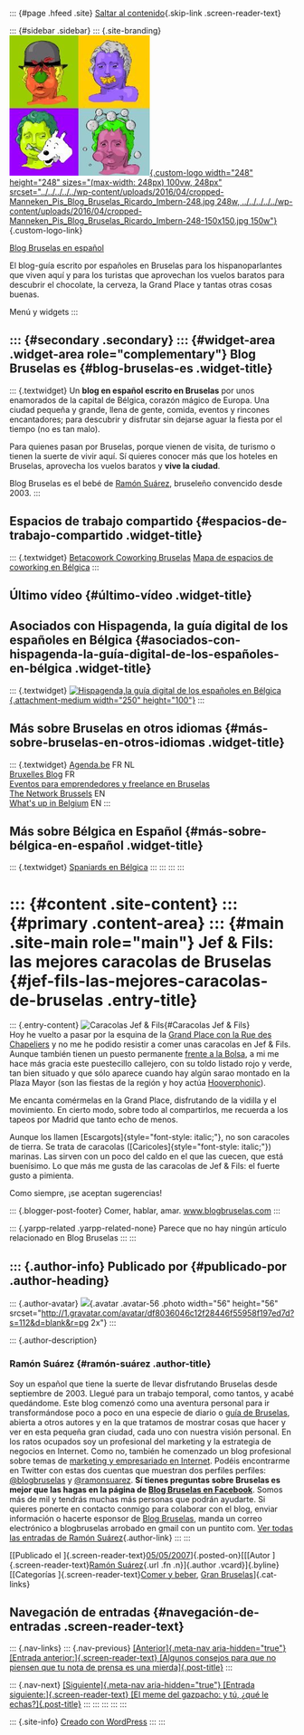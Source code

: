 ::: {#page .hfeed .site}
[Saltar al contenido](../../../../../index.html?p=82#content){.skip-link
.screen-reader-text}

::: {#sidebar .sidebar}
::: {.site-branding}
[![](../../../../../wp-content/uploads/2016/04/cropped-Manneken_Pis_Blog_Bruselas_Ricardo_Imbern-248.jpg){.custom-logo
width="248" height="248" sizes="(max-width: 248px) 100vw, 248px"
srcset="../../../../../wp-content/uploads/2016/04/cropped-Manneken_Pis_Blog_Bruselas_Ricardo_Imbern-248.jpg 248w, ../../../../../wp-content/uploads/2016/04/cropped-Manneken_Pis_Blog_Bruselas_Ricardo_Imbern-248-150x150.jpg 150w"}](../../../../../index.html){.custom-logo-link}

[Blog Bruselas en español](../../../../../index.html)

El blog-guía escrito por españoles en Bruselas para los hispanoparlantes
que viven aquí y para los turistas que aprovechan los vuelos baratos
para descubrir el chocolate, la cerveza, la Grand Place y tantas otras
cosas buenas.

Menú y widgets
:::

::: {#secondary .secondary}
::: {#widget-area .widget-area role="complementary"}
Blog Bruselas es {#blog-bruselas-es .widget-title}
----------------

::: {.textwidget}
Un **blog en español escrito en Bruselas** por unos enamorados de la
capital de Bélgica, corazón mágico de Europa. Una ciudad pequeña y
grande, llena de gente, comida, eventos y rincones encantadores; para
descubrir y disfrutar sin dejarse aguar la fiesta por el tiempo (no es
tan malo).

Para quienes pasan por Bruselas, porque vienen de visita, de turismo o
tienen la suerte de vivir aquí. Sí quieres conocer más que los hoteles
en Bruselas, aprovecha los vuelos baratos y **vive la ciudad**.

Blog Bruselas es el bebé de [Ramón Suárez](http://www.ramonsuarez.com),
bruseleño convencido desde 2003.
:::

Espacios de trabajo compartido {#espacios-de-trabajo-compartido .widget-title}
------------------------------

::: {.textwidget}
[Betacowork Coworking Bruselas](http://www.betacowork.com) [Mapa de
espacios de coworking en Bélgica](http://coworkingbelgium.com)
:::

Último vídeo {#último-vídeo .widget-title}
------------

Asociados con Hispagenda, la guía digital de los españoles en Bélgica {#asociados-con-hispagenda-la-guía-digital-de-los-españoles-en-bélgica .widget-title}
---------------------------------------------------------------------

::: {.textwidget}
[![Hispagenda,la guía digital de los españoles en
Bélgica](../../../../../wp-content/uploads/2010/04/Hispagenda-250px.gif "Hispagenda, la guía digital de los españoles en Bélgica"){.attachment-medium
width="250" height="100"}](http://www.hispagenda.com)
:::

Más sobre Bruselas en otros idiomas {#más-sobre-bruselas-en-otros-idiomas .widget-title}
-----------------------------------

::: {.textwidget}
[Agenda.be](http://www.agenda.be) FR NL\
[Bruxelles Blog](http://www.bxlblog.be/) FR\
[Eventos para emprendedores y freelance en
Bruselas](http://www.betacowork.com/events/)\
[The Network
Brussels](http://groups.yahoo.com/group/TheNetworkBrussels/) EN\
[What\'s up in Belgium](http://www.whatsupin.be/) EN
:::

Más sobre Bélgica en Español {#más-sobre-bélgica-en-español .widget-title}
----------------------------

::: {.textwidget}
[Spaniards en Bélgica](http://www.spaniards.es/paises/belgica)
:::
:::
:::
:::

::: {#content .site-content}
::: {#primary .content-area}
::: {#main .site-main role="main"}
Jef & Fils: las mejores caracolas de Bruselas {#jef-fils-las-mejores-caracolas-de-bruselas .entry-title}
=============================================

::: {.entry-content}
![Caracolas Jef &
Fils](http://lh5.google.com/image/brucult/RjyImmzCNnI/AAAAAAAAAio/94MZ1_xBRAg/Imagen034.jpg?imgmax=512){#Caracolas Jef & Fils}\
Hoy he vuelto a pasar por la esquina de la [Grand Place con la Rue des
Chapeliers](http://maps.google.com/maps?f=q&hl=es&q=rue+des+chapeliers+1,+bruxelles,+belgique&sll=50.846774,4.353021&sspn=0.003143,0.010042&ie=UTF8&ll=50.846403,4.352716&spn=0.000786,0.002511&amp;amp;t=h&z=19&om=1)
y no me he podido resistir a comer unas caracolas en Jef & Fils. Aunque
también tienen un puesto permanente [frente a la
Bolsa](http://maps.google.com/maps?f=q&hl=es&q=Beursplein+1,+bruxelles,+belgique&sll=50.848162,4.350109&sspn=0.003143,0.010042&ie=UTF8&ll=50.848291,4.34936&spn=0.000786,0.002511&t=h&z=19&om=1),
a mi me hace más gracia este puestecillo callejero, con su toldo listado
rojo y verde, tan bien situado y que sólo aparece cuando hay algún sarao
montado en la Plaza Mayor (son las fiestas de la región y hoy actúa
[Hooverphonic](http://www.hooverphonic.com/)).

Me encanta comérmelas en la Grand Place, disfrutando de la vidilla y el
movimiento. En cierto modo, sobre todo al compartirlos, me recuerda a
los tapeos por Madrid que tanto echo de menos.

Aunque los llamen [Escargots]{style="font-style: italic;"}, no son
caracoles de tierra. Se trata de caracolas
([Caricoles]{style="font-style: italic;"}) marinas. Las sirven con un
poco del caldo en el que las cuecen, que está buenísimo. Lo que más me
gusta de las caracolas de Jef & Fils: el fuerte gusto a pimienta.

Como siempre, ¡se aceptan sugerencias!

::: {.blogger-post-footer}
Comer, hablar, amar. www.blogbruselas.com
:::

::: {.yarpp-related .yarpp-related-none}
Parece que no hay ningún artículo relacionado en Blog Bruselas
:::
:::

::: {.author-info}
Publicado por {#publicado-por .author-heading}
-------------

::: {.author-avatar}
![](http://1.gravatar.com/avatar/df8036046c12f28446f55958f197ed7d?s=56&d=blank&r=pg){.avatar
.avatar-56 .photo width="56" height="56"
srcset="http://1.gravatar.com/avatar/df8036046c12f28446f55958f197ed7d?s=112&d=blank&r=pg 2x"}
:::

::: {.author-description}
### Ramón Suárez {#ramón-suárez .author-title}

Soy un español que tiene la suerte de llevar disfrutando Bruselas desde
septiembre de 2003. Llegué para un trabajo temporal, como tantos, y
acabé quedándome. Este blog comenzó como una aventura personal para ir
transformándose poco a poco en una especie de diario o [guía de
Bruselas](../../../../../index.html), abierta a otros autores y en la
que tratamos de mostrar cosas que hacer y ver en esta pequeña gran
ciudad, cada uno con nuestra visión personal. En los ratos ocupados soy
un profesional del marketing y la estrategia de negocios en Internet.
Como no, también he comenzado un blog profesional sobre temas de
[marketing y empresariado en Internet](http://ramonsuarez.com). Podéis
encontrarme en Twitter con estas dos cuentas que muestran dos perfiles
perfiles: [\@blogbruselas](http://twitter.com/blogbruselas) y
[\@ramonsuarez](http://twitter.com/ramonsuarez). **Sí tienes preguntas
sobre Bruselas es mejor que las hagas en la página de [Blog Bruselas en
Facebook](http://www.facebook.com/blogbruselas)**. Somos más de mil y
tendrás muchas más personas que podrán ayudarte. Si quieres ponerte en
contacto conmigo para colaborar con el blog, enviar información o
hacerte esponsor de [Blog Bruselas](../../../../../index.html), manda un
correo electrónico a blogbruselas arrobado en gmail con un puntito com.
[Ver todas las entradas de Ramón
Suárez](../../../../2010/04/30/index.html?author=2){.author-link}
:::
:::

[[Publicado el
]{.screen-reader-text}[05/05/2007](../../../../../index.html?p=82)]{.posted-on}[[[Autor
]{.screen-reader-text}[Ramón
Suárez](../../../../2010/04/30/index.html?author=2){.url .fn
.n}]{.author .vcard}]{.byline}[[Categorías ]{.screen-reader-text}[Comer
y beber](../../../../category/comer-y-beber/index.html), [Gran
Bruselas](../../../../category/gran-bruselas/index.html)]{.cat-links}

Navegación de entradas {#navegación-de-entradas .screen-reader-text}
----------------------

::: {.nav-links}
::: {.nav-previous}
[[Anterior]{.meta-nav aria-hidden="true"} [Entrada
anterior:]{.screen-reader-text} [Algunos consejos para que no piensen
que tu nota de prensa es una
mierda]{.post-title}](../../../../../index.html?p=81)
:::

::: {.nav-next}
[[Siguiente]{.meta-nav aria-hidden="true"} [Entrada
siguiente:]{.screen-reader-text} [El meme del gazpacho: y tú, ¿qué le
echas?]{.post-title}](../../../../../index.html?p=83)
:::
:::
:::
:::
:::

::: {.site-info}
[Creado con WordPress](https://es.wordpress.org/)
:::
:::
